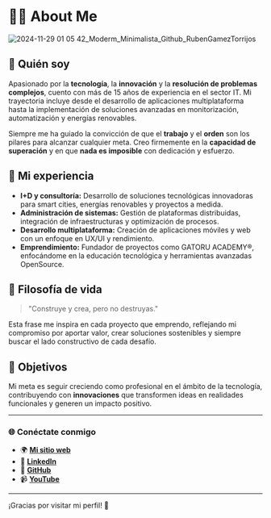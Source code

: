 # 👨‍💻 About Me
![2024-11-29 01 05 42_Moderm_Minimalista_Github_RubenGamezTorrijos](https://github.com/user-attachments/assets/25e75e64-e0f8-4727-998f-99663b10af13)

## 🌟 Quién soy
Apasionado por la **tecnología**, la **innovación** y la **resolución de problemas complejos**, cuento con más de 15 años de experiencia en el sector IT. Mi trayectoria incluye desde el desarrollo de aplicaciones multiplataforma hasta la implementación de soluciones avanzadas en monitorización, automatización y energías renovables.

Siempre me ha guiado la convicción de que el **trabajo** y el **orden** son los pilares para alcanzar cualquier meta. Creo firmemente en la **capacidad de superación** y en que **nada es imposible** con dedicación y esfuerzo.

## 🚀 Mi experiencia
- **I+D y consultoría:** Desarrollo de soluciones tecnológicas innovadoras para smart cities, energías renovables y proyectos a medida.
- **Administración de sistemas:** Gestión de plataformas distribuidas, integración de infraestructuras y optimización de procesos.
- **Desarrollo multiplataforma:** Creación de aplicaciones móviles y web con un enfoque en UX/UI y rendimiento.
- **Emprendimiento:** Fundador de proyectos como GATORU ACADEMY®, enfocándome en la educación tecnológica y herramientas avanzadas OpenSource.

## 🧠 Filosofía de vida
> "Construye y crea, pero no destruyas."

Esta frase me inspira en cada proyecto que emprendo, reflejando mi compromiso por aportar valor, crear soluciones sostenibles y siempre buscar el lado constructivo de cada desafío.

## 🎯 Objetivos
Mi meta es seguir creciendo como profesional en el ámbito de la tecnología, contribuyendo con **innovaciones** que transformen ideas en realidades funcionales y generen un impacto positivo.

---

### 🌐 Conéctate conmigo
- 🌍 [**Mi sitio web**](https://torrijos.me)
- 💼 [**LinkedIn**](https://linkedin.com/in/rubengameztorrijos)
- 👾 [**GitHub**](https://github.com/RubenGamezTorrijos)
- 📹 [**YouTube**](https://youtube.com/@RubenGamezTorrijos)

---

¡Gracias por visitar mi perfil! 🚀
